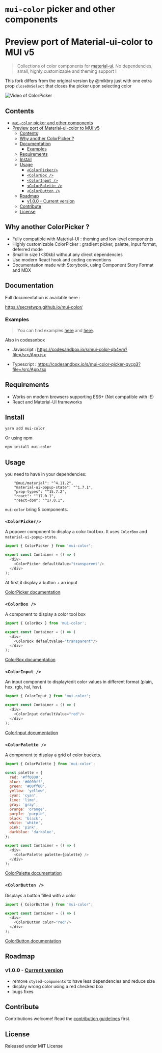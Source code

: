 # `mui-color` picker and other components

# Preview port of Material-ui-color to MUI v5

> Collections of color components for [material-ui](https://github.com/mui-org/material-ui). No dependencies, small, highly customizable and theming support !

This fork differs from the original version by @mikbry just with one extra prop `closeOnSelect` that closes the picker upon selecting color

![Video of ColorPicker](./images/muicc-v0-2.webp)

## Contents

- [`mui-color` picker and other components](#mui-color-picker-and-other-components)
- [Preview port of Material-ui-color to MUI v5](#preview-port-of-material-ui-color-to-mui-v5)
  - [Contents](#contents)
  - [Why another ColorPicker ?](#why-another-colorpicker-)
  - [Documentation](#documentation)
    - [Examples](#examples)
  - [Requirements](#requirements)
  - [Install](#install)
  - [Usage](#usage)
    - [`<ColorPicker/>`](#colorpicker)
    - [`<ColorBox />`](#colorbox-)
    - [`<ColorInput />`](#colorinput-)
    - [`<ColorPalette />`](#colorpalette-)
    - [`<ColorButton />`](#colorbutton-)
  - [Roadmap](#roadmap)
    - [v1.0.0 - Current version](#v100---current-version)
  - [Contribute](#contribute)
  - [License](#license)

## Why another ColorPicker ?

- Fully compatible with Material-UI : theming and low level components
- Highly customizable ColorPicker : gradient picker, palette, input format, deferred mode
-  Small in size (<30kb) without any direct dependencies
- Use modern React hook and coding conventions
- Documentation made with Storybook, using Component Story Format and MDX

## Documentation

Full documentation is available here :

https://secretwpn.github.io/mui-color/

### Examples 

> You can find examples [here](EXAMPLES.md) and [here](/examples).

Also in codesanbox

- Javascript : https://codesandbox.io/s/mui-color-qb4vm?file=/src/App.jsx

- Typescript : https://codesandbox.io/s/mui-color-picker-qvcg3?file=/src/App.tsx


## Requirements
- Works on modern browsers supporting ES6+ (Not compatible with IE)
- React and Material-UI frameworks

## Install

```bash
yarn add mui-color
```

Or using npm
```bash
npm install mui-color
```

## Usage

you need to have in your dependencies:

```
    "@mui/material": "^4.11.2",
    "material-ui-popup-state": "^1.7.1",
    "prop-types": "^15.7.2",
    "react": "^17.0.1",
    "react-dom": "^17.0.1",
```

`mui-color` bring 5 components.

### `<ColorPicker/>`

A popover component to display a color tool box. It uses `ColorBox` and `material-ui-popup-state`.

```javascript
import { ColorPicker } from 'mui-color';

export const Container = () => (
  <div>
    <ColorPicker defaultValue="transparent"/>
  </div>
);
```

At first it display a button + an input

[ColorPicker documentation](https://secretwpn.github.io/mui-color/?path=/story/components-colorpicker--basic)

### `<ColorBox />`

A component to display a color tool box
```javascript
import { ColorBox } from 'mui-color';

export const Container = () => (
  <div>
    <ColorBox defaultValue="transparent"/>
  </div>
);
```

[ColorBox documentation](https://secretwpn.github.io/mui-color/?path=/story/components-colorbox--basic)

### `<ColorInput />`

An input component to display/edit color values in different format (plain, hex, rgb, hsl, hsv).

```javascript
import { ColorInput } from 'mui-color';

export const Container = () => (
  <div>
    <ColorInput defaultValue="red"/>
  </div>
);
```

[ColorInput documentation](https://secretwpn.github.io/mui-color/?path=/story/components-colorinput--basic)

### `<ColorPalette />`

A component to display a grid of color buckets.

```javascript
import { ColorPalette } from 'mui-color';

const palette = {
  red: '#ff0000',
  blue: '#0000ff',
  green: '#00ff00',
  yellow: 'yellow',
  cyan: 'cyan',
  lime: 'lime',
  gray: 'gray',
  orange: 'orange',
  purple: 'purple',
  black: 'black',
  white: 'white',
  pink: 'pink',
  darkblue: 'darkblue',
};

export const Container = () => (
  <div>
    <ColorPalette palette={palette} />
  </div>
);
```

[ColorPalette documentation](https://secretwpn.github.io/mui-color/?path=/story/components-colorpalette--basic)

### `<ColorButton />`

Displays a button filled with a color

```javascript
import { ColorButton } from 'mui-color';

export const Container = () => (
  <div>
    <ColorButton color="red"/>
  </div>
);
```

[ColorButton documentation](https://secretwpn.github.io/mui-color/?path=/story/components-colorbutton--basic)

## Roadmap

### v1.0.0 - [Current version](https://github.com/secretwpn/mui-color/releases/tag/v1.0.0)
- remove `styled-components` to have less dependencies and reduce size
- display wrong color using a red checked box
- bugs fixes

## Contribute

Contributions welcome! Read the [contribution guidelines](CONTRIBUTING.md) first.


## License

Released under MIT License
